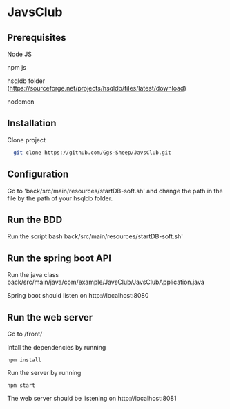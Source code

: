 
# JavsClub



## Prerequisites
Node JS

npm js

hsqldb folder (https://sourceforge.net/projects/hsqldb/files/latest/download)

nodemon

## Installation

Clone project

```bash
  git clone https://github.com/Ggs-Sheep/JavsClub.git
```

## Configuration
Go to 'back/src/main/resources/startDB-soft.sh'
and change the path in the file by the path of your hsqldb folder.

## Run the BDD

Run the script bash back/src/main/resources/startDB-soft.sh'

## Run the spring boot API

Run the java class back/src/main/java/com/example/JavsClub/JavsClubApplication.java

Spring boot should listen on http://localhost:8080  

## Run the web server

Go to /front/

Intall the dependencies by running 
```
npm install

```

Run the server by running 

```
npm start
```

The web server should be listening on http://localhost:8081
